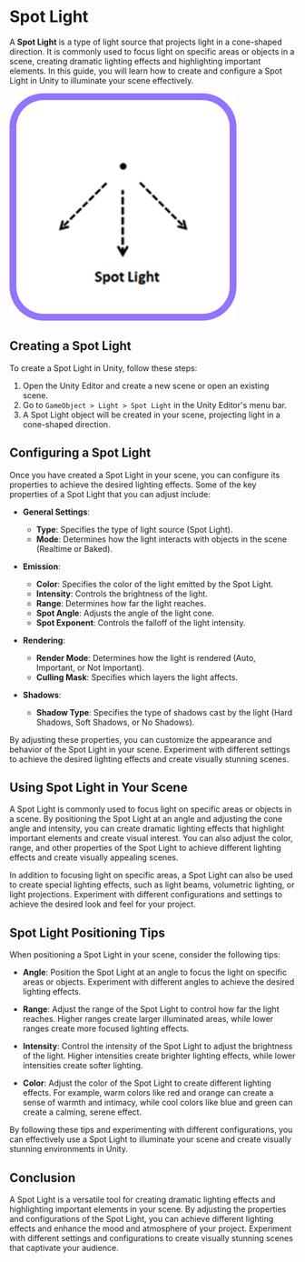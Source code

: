 # Spot Light

A **Spot Light** is a type of light source that projects light in a cone-shaped direction. It is commonly used to focus light on specific areas or objects in a scene, creating dramatic lighting effects and highlighting important elements. In this guide, you will learn how to create and configure a Spot Light in Unity to illuminate your scene effectively.

![Spot Light](/assets/learn/guides/studio/Lighting/spot-light.png)

## Creating a Spot Light

To create a Spot Light in Unity, follow these steps:

1. Open the Unity Editor and create a new scene or open an existing scene.
2. Go to `GameObject > Light > Spot Light` in the Unity Editor's menu bar.
3. A Spot Light object will be created in your scene, projecting light in a cone-shaped direction.

## Configuring a Spot Light

Once you have created a Spot Light in your scene, you can configure its properties to achieve the desired lighting effects. Some of the key properties of a Spot Light that you can adjust include:

- **General Settings**:
  - **Type**: Specifies the type of light source (Spot Light).
  - **Mode**: Determines how the light interacts with objects in the scene (Realtime or Baked).

- **Emission**:
  - **Color**: Specifies the color of the light emitted by the Spot Light.
  - **Intensity**: Controls the brightness of the light.
  - **Range**: Determines how far the light reaches.
  - **Spot Angle**: Adjusts the angle of the light cone.
  - **Spot Exponent**: Controls the falloff of the light intensity.

- **Rendering**:
  - **Render Mode**: Determines how the light is rendered (Auto, Important, or Not Important).
  - **Culling Mask**: Specifies which layers the light affects.

- **Shadows**:
  - **Shadow Type**: Specifies the type of shadows cast by the light (Hard Shadows, Soft Shadows, or No Shadows).

By adjusting these properties, you can customize the appearance and behavior of the Spot Light in your scene. Experiment with different settings to achieve the desired lighting effects and create visually stunning scenes.

## Using Spot Light in Your Scene

A Spot Light is commonly used to focus light on specific areas or objects in a scene. By positioning the Spot Light at an angle and adjusting the cone angle and intensity, you can create dramatic lighting effects that highlight important elements and create visual interest. You can also adjust the color, range, and other properties of the Spot Light to achieve different lighting effects and create visually appealing scenes.

In addition to focusing light on specific areas, a Spot Light can also be used to create special lighting effects, such as light beams, volumetric lighting, or light projections. Experiment with different configurations and settings to achieve the desired look and feel for your project.

## Spot Light Positioning Tips

When positioning a Spot Light in your scene, consider the following tips:

- **Angle**: Position the Spot Light at an angle to focus the light on specific areas or objects. Experiment with different angles to achieve the desired lighting effects.

- **Range**: Adjust the range of the Spot Light to control how far the light reaches. Higher ranges create larger illuminated areas, while lower ranges create more focused lighting effects.

- **Intensity**: Control the intensity of the Spot Light to adjust the brightness of the light. Higher intensities create brighter lighting effects, while lower intensities create softer lighting.

- **Color**: Adjust the color of the Spot Light to create different lighting effects. For example, warm colors like red and orange can create a sense of warmth and intimacy, while cool colors like blue and green can create a calming, serene effect.

By following these tips and experimenting with different configurations, you can effectively use a Spot Light to illuminate your scene and create visually stunning environments in Unity.

## Conclusion

A Spot Light is a versatile tool for creating dramatic lighting effects and highlighting important elements in your scene. By adjusting the properties and configurations of the Spot Light, you can achieve different lighting effects and enhance the mood and atmosphere of your project. Experiment with different settings and configurations to create visually stunning scenes that captivate your audience.
